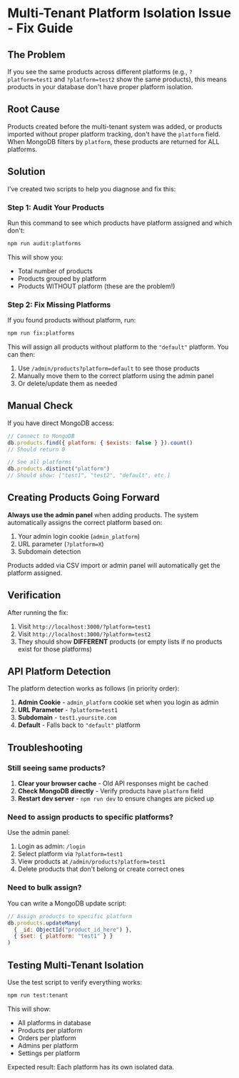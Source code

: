 # Multi-Tenant Platform Isolation Issue - Fix Guide

## The Problem

If you see the same products across different platforms (e.g., `?platform=test1` and `?platform=test2` show the same products), this means products in your database don't have proper platform isolation.

## Root Cause

Products created before the multi-tenant system was added, or products imported without proper platform tracking, don't have the `platform` field. When MongoDB filters by `platform`, these products are returned for ALL platforms.

## Solution

I've created two scripts to help you diagnose and fix this:

### Step 1: Audit Your Products

Run this command to see which products have platform assigned and which don't:

```bash
npm run audit:platforms
```

This will show you:
- Total number of products
- Products grouped by platform
- Products WITHOUT platform (these are the problem!)

### Step 2: Fix Missing Platforms

If you found products without platform, run:

```bash
npm run fix:platforms
```

This will assign all products without platform to the `"default"` platform. You can then:
1. Use `/admin/products?platform=default` to see those products
2. Manually move them to the correct platform using the admin panel
3. Or delete/update them as needed

## Manual Check

If you have direct MongoDB access:

```javascript
// Connect to MongoDB
db.products.find({ platform: { $exists: false } }).count()
// Should return 0

// See all platforms
db.products.distinct("platform")
// Should show: ["test1", "test2", "default", etc.]
```

## Creating Products Going Forward

**Always use the admin panel** when adding products. The system automatically assigns the correct platform based on:
1. Your admin login cookie (`admin_platform`)
2. URL parameter (`?platform=X`)
3. Subdomain detection

Products added via CSV import or admin panel will automatically get the platform assigned.

## Verification

After running the fix:

1. Visit `http://localhost:3000/?platform=test1`
2. Visit `http://localhost:3000/?platform=test2`
3. They should show **DIFFERENT** products (or empty lists if no products exist for those platforms)

## API Platform Detection

The platform detection works as follows (in priority order):

1. **Admin Cookie** - `admin_platform` cookie set when you login as admin
2. **URL Parameter** - `?platform=test1`
3. **Subdomain** - `test1.yoursite.com`
4. **Default** - Falls back to `"default"` platform

## Troubleshooting

### Still seeing same products?

1. **Clear your browser cache** - Old API responses might be cached
2. **Check MongoDB directly** - Verify products have `platform` field
3. **Restart dev server** - `npm run dev` to ensure changes are picked up

### Need to assign products to specific platforms?

Use the admin panel:
1. Login as admin: `/login`
2. Select platform via `?platform=test1`
3. View products at `/admin/products?platform=test1`
4. Delete products that don't belong or create correct ones

### Need to bulk assign?

You can write a MongoDB update script:

```javascript
// Assign products to specific platform
db.products.updateMany(
  { _id: ObjectId("product_id_here") },
  { $set: { platform: "test1" } }
)
```

## Testing Multi-Tenant Isolation

Use the test script to verify everything works:

```bash
npm run test:tenant
```

This will show:
- All platforms in database
- Products per platform
- Orders per platform
- Admins per platform
- Settings per platform

Expected result: Each platform has its own isolated data.

